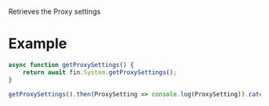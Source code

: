 Retrieves the Proxy settings
# Example
```js
async function getProxySettings() {
    return await fin.System.getProxySettings();
}

getProxySettings().then(ProxySetting => console.log(ProxySetting)).catch(err => console.log(err));
```
